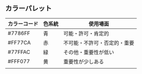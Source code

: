 ## カラーパレット

| カラーコード | 色系統 | 使用場面 |
| ------------- | ------------- | ------------- |
| #7786FF | 青 | 可能・許可・肯定的 |
| #FF77CA | 赤 | 不可能・不許可・否定的・重要 |
| #77FFAC | 緑 | その他・重要性が低い |
| #FFF077 | 黄 | 重要性が少しある |
|  |  |  |